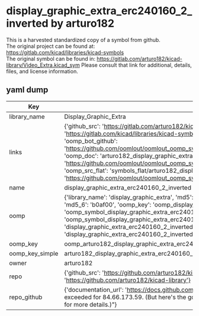 # display_graphic_extra_erc240160_2_inverted by arturo182  
This is a harvested standardized copy of a symbol from github.  
The original project can be found at:  
https://gitlab.com/kicad/libraries/kicad-symbols  
The original symbol can be found in:
https://gitlab.com/arturo182/kicad-library/Video_Extra.kicad_sym
Please consult that link for additional, details, files, and license information.  
## yaml dump  
| Key | Value |  
| --- | --- |  
| library_name | Display_Graphic_Extra |  
| links | {'github_src': 'https://gitlab.com/arturo182/kicad-library/Video_Extra.kicad_sym', 'github_src_repo': 'https://gitlab.com/kicad/libraries/kicad-symbols', 'oomp_bot': 'arturo182_display_graphic_extra_erc240160_2_inverted/working', 'oomp_bot_github': 'https://github.com/oomlout/oomlout_oomp_symbol_bot/tree/main/arturo182_display_graphic_extra_erc240160_2_inverted/working', 'oomp_doc': 'arturo182_display_graphic_extra_erc240160_2_inverted/working', 'oomp_doc_github': 'https://github.com/oomlout/oomlout_oomp_symbol_doc/tree/main/arturo182_display_graphic_extra_erc240160_2_inverted/working', 'oomp_src_flat': 'symbols_flat/arturo182_display_graphic_extra_erc240160_2_inverted/working', 'oomp_src_flat_github': 'https://github.com/oomlout/oomlout_oomp_symbol_src/tree/main/arturo182_display_graphic_extra_erc240160_2_inverted/working'} |  
| name | display_graphic_extra_erc240160_2_inverted |  
| oomp | {'library_name': 'display_graphic_extra', 'md5': 'b0af00f64536e117a9568743ed697768', 'md5_10': 'b0af00f645', 'md5_5': 'b0af0', 'md5_6': 'b0af00', 'oomp_key': 'oomp_display_graphic_extra_erc240160_2_inverted', 'oomp_key_extra': 'oomp_symbol_display_graphic_extra_erc240160_2_inverted', 'oomp_key_full': 'oomp_symbol_display_graphic_extra_erc240160_2_inverted_b0af00', 'oomp_key_simple': 'display_graphic_extra_erc240160_2_inverted', 'owner_name': 'arturo182', 'symbol_name': 'display_graphic_extra_erc240160_2_inverted'} |  
| oomp_key | oomp_arturo182_display_graphic_extra_erc240160_2_inverted |  
| oomp_key_simple | arturo182_display_graphic_extra_erc240160_2_inverted |  
| owner | arturo182 |  
| repo | {'github_src': 'https://github.com/arturo182/kicad-library/Video_Extra.kicad_sym', 'name': 'kicad-library', 'owner': 'arturo182', 'url': 'https://github.com/arturo182/kicad-library'} |  
| repo_github | {'documentation_url': 'https://docs.github.com/rest/overview/resources-in-the-rest-api#rate-limiting', 'message': "API rate limit exceeded for 84.66.173.59. (But here's the good news: Authenticated requests get a higher rate limit. Check out the documentation for more details.)"} |  

